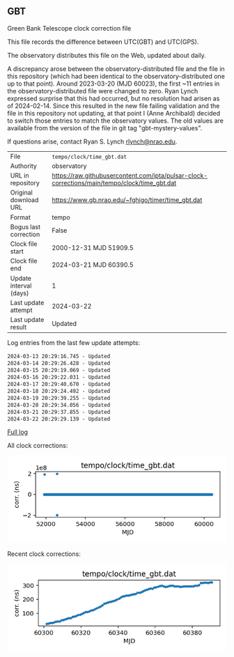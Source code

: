 
## GBT

Green Bank Telescope clock correction file

This file records the difference between UTC(GBT) and UTC(GPS).

The observatory distributes this file on the Web, updated about daily.

A discrepancy arose between the observatory-distributed file and the
file in this repository (which had been identical to the 
observatory-distributed one up to that point). Around 
2023-03-20 (MJD 60023), the first ~11 entries in the 
observatory-distributed file were changed to zero.
Ryan Lynch expressed surprise that this had occurred, but no
resolution had arisen as of 2024-02-14. Since this resulted in
the new file failing validation and the file in this repository
not updating, at that point I (Anne Archibald) decided to
switch those entries to match the observatory values. The old values
are available from the version of the file in git tag 
"gbt-mystery-values".

If questions arise, contact Ryan S. Lynch <rlynch@nrao.edu>.

|     |     |
|:--- |:--- |
| File | `tempo/clock/time_gbt.dat` |
| Authority | observatory |
| URL in repository | <https://raw.githubusercontent.com/ipta/pulsar-clock-corrections/main/tempo/clock/time_gbt.dat> |
| Original download URL | <https://www.gb.nrao.edu/~fghigo/timer/time_gbt.dat> |
| Format | tempo |
| Bogus last correction | False |
| Clock file start | 2000-12-31 MJD 51909.5 |
| Clock file end | 2024-03-21 MJD 60390.5 |
| Update interval (days) | 1 |
| Last update attempt | 2024-03-22 |
| Last update result | Updated |

Log entries from the last few update attempts:
```
2024-03-13 20:29:16.745 - Updated
2024-03-14 20:29:26.428 - Updated
2024-03-15 20:29:19.069 - Updated
2024-03-16 20:29:22.031 - Updated
2024-03-17 20:29:40.670 - Updated
2024-03-18 20:29:24.492 - Updated
2024-03-19 20:29:39.255 - Updated
2024-03-20 20:29:34.056 - Updated
2024-03-21 20:29:37.855 - Updated
2024-03-22 20:29:29.139 - Updated
```
[Full log](https://raw.githubusercontent.com/ipta/pulsar-clock-corrections/main/log/tempo/clock/time_gbt.dat.log)


All clock corrections:

![plot of all clock corrections](time_gbt.dat.png "All corrections")

Recent clock corrections:

![plot of recent clock corrections](time_gbt.dat.short.png "Recent corrections")

